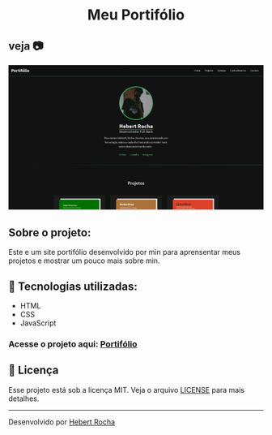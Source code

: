 <h1 align="center">Meu Portifólio</h1>

## veja 📷
<img alt="imagem do projeto" src="https://github.com/Hebert324/portifolio/blob/main/images/project-image.png">

## Sobre o projeto:

Este e um site portifólio desenvolvido por min para aprensentar meus projetos e mostrar um pouco mais sobre min.

## :rocket: Tecnologias utilizadas:

- HTML
- CSS
- JavaScript

### Acesse o projeto aqui: <a href="https://hebert-portifolio.netlify.app">Portifólio</a>

## :memo: Licença

Esse projeto está sob a licença MIT. Veja o arquivo [LICENSE](.github/LICENSE.md) para mais detalhes.

---

Desenvolvido por [Hebert Rocha](https://www.linkedin.com/in/hebert-rc/)
